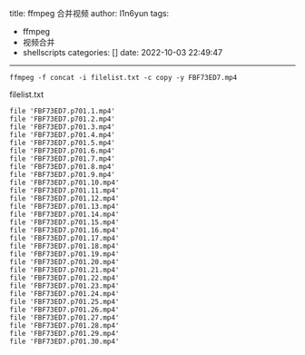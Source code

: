 title: ffmpeg 合并视频
author: l1n6yun
tags: 
 - ffmpeg
 - 视频合并
 - shellscripts
categories: []
date: 2022-10-03 22:49:47
---
```shell
ffmpeg -f concat -i filelist.txt -c copy -y FBF73ED7.mp4
```

filelist.txt

```
file 'FBF73ED7.p701.1.mp4'
file 'FBF73ED7.p701.2.mp4'
file 'FBF73ED7.p701.3.mp4'
file 'FBF73ED7.p701.4.mp4'
file 'FBF73ED7.p701.5.mp4'
file 'FBF73ED7.p701.6.mp4'
file 'FBF73ED7.p701.7.mp4'
file 'FBF73ED7.p701.8.mp4'
file 'FBF73ED7.p701.9.mp4'
file 'FBF73ED7.p701.10.mp4'
file 'FBF73ED7.p701.11.mp4'
file 'FBF73ED7.p701.12.mp4'
file 'FBF73ED7.p701.13.mp4'
file 'FBF73ED7.p701.14.mp4'
file 'FBF73ED7.p701.15.mp4'
file 'FBF73ED7.p701.16.mp4'
file 'FBF73ED7.p701.17.mp4'
file 'FBF73ED7.p701.18.mp4'
file 'FBF73ED7.p701.19.mp4'
file 'FBF73ED7.p701.20.mp4'
file 'FBF73ED7.p701.21.mp4'
file 'FBF73ED7.p701.22.mp4'
file 'FBF73ED7.p701.23.mp4'
file 'FBF73ED7.p701.24.mp4'
file 'FBF73ED7.p701.25.mp4'
file 'FBF73ED7.p701.26.mp4'
file 'FBF73ED7.p701.27.mp4'
file 'FBF73ED7.p701.28.mp4'
file 'FBF73ED7.p701.29.mp4'
file 'FBF73ED7.p701.30.mp4'
```
